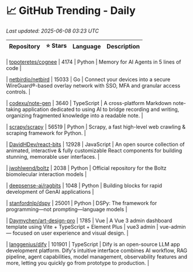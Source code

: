 # 📈 GitHub Trending - Daily

_Last updated: 2025-06-08 03:23 UTC_

| Repository | ⭐ Stars | Language | Description |
|------------|--------:|----------|-------------|

| [topoteretes/cognee](https://github.com/topoteretes/cognee) | 4174 | Python | Memory for AI Agents in 5 lines of code |

| [netbirdio/netbird](https://github.com/netbirdio/netbird) | 15033 | Go | Connect your devices into a secure WireGuard®-based overlay network with SSO, MFA and granular access controls. |

| [codexu/note-gen](https://github.com/codexu/note-gen) | 3640 | TypeScript | A cross-platform Markdown note-taking application dedicated to using AI to bridge recording and writing, organizing fragmented knowledge into a readable note. |

| [scrapy/scrapy](https://github.com/scrapy/scrapy) | 56519 | Python | Scrapy, a fast high-level web crawling & scraping framework for Python. |

| [DavidHDev/react-bits](https://github.com/DavidHDev/react-bits) | 12928 | JavaScript | An open source collection of animated, interactive & fully customizable React components for building stunning, memorable user interfaces. |

| [jwohlwend/boltz](https://github.com/jwohlwend/boltz) | 2038 | Python | Official repository for the Boltz biomolecular interaction models |

| [deepsense-ai/ragbits](https://github.com/deepsense-ai/ragbits) | 1048 | Python | Building blocks for rapid development of GenAI applications |

| [stanfordnlp/dspy](https://github.com/stanfordnlp/dspy) | 25001 | Python | DSPy: The framework for programming—not prompting—language models |

| [Daymychen/art-design-pro](https://github.com/Daymychen/art-design-pro) | 1785 | Vue | A Vue 3 admin dashboard template using Vite + TypeScript + Element Plus | vue3 admin | vue-admin — focused on user experience and visual design. |

| [langgenius/dify](https://github.com/langgenius/dify) | 101901 | TypeScript | Dify is an open-source LLM app development platform. Dify's intuitive interface combines AI workflow, RAG pipeline, agent capabilities, model management, observability features and more, letting you quickly go from prototype to production. |
